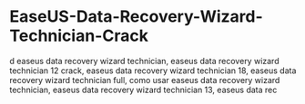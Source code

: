 # EaseUS-Data-Recovery-Wizard-Technician-Crack
d easeus data recovery wizard technician, easeus data recovery wizard technician 12 crack, easeus data recovery wizard technician 18, easeus data recovery wizard technician full, como usar easeus data recovery wizard technician, easeus data recovery wizard technician 13, easeus data rec
